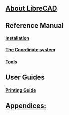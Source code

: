## [About LibreCAD](./About) ##

## Reference Manual ##

#### [Installation](./reference/Install) ####

#### [The Coordinate system](./reference/Coordinates) ####

#### [Tools](./reference/Tools) ####

## User Guides ##

#### [Printing Guide](./howto/PrintingGuide) ####

## [Appendices:](./Other) ##
